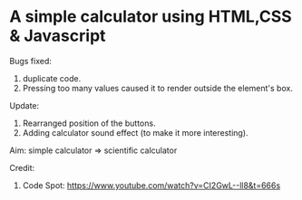 # A simple calculator using HTML,CSS & Javascript
Bugs fixed:
1. duplicate code.
2. Pressing too many values caused it to render outside the element's box.

Update:
1. Rearranged position of the buttons.
2. Adding calculator sound effect (to make it more interesting).

Aim: 
simple calculator => scientific calculator

Credit: 
1. Code Spot: https://www.youtube.com/watch?v=CI2GwL--ll8&t=666s
